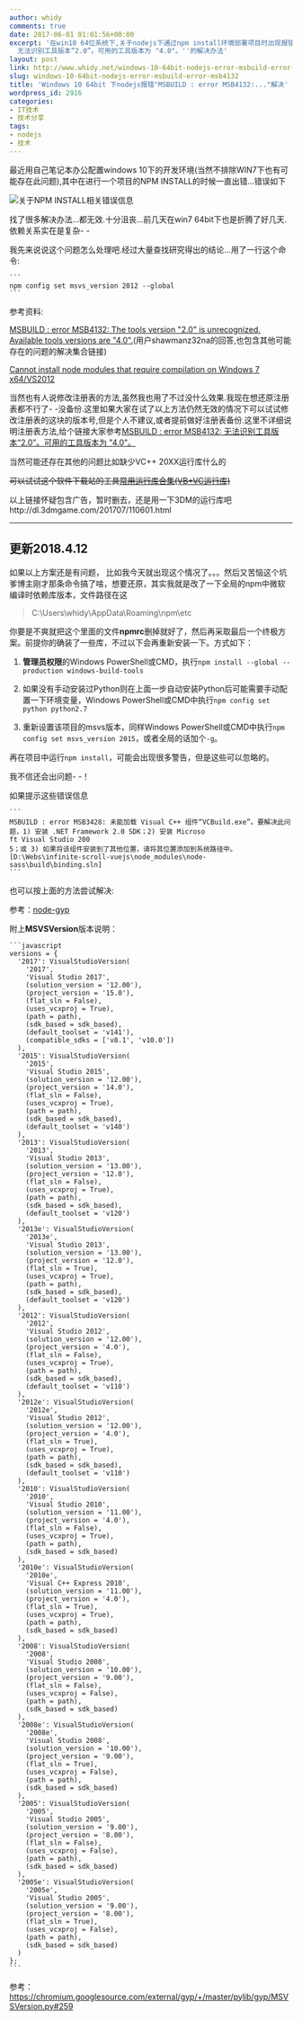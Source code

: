 ```yaml
---
author: whidy
comments: true
date: 2017-06-01 01:01:56+00:00
excerpt: '在win10 64位系统下,关于nodejs下通过npm install环境部署项目时出现报错''MSBUILD : error MSB4132:
  无法识别工具版本“2.0”。可用的工具版本为 "4.0"。''的解决办法'
layout: post
link: http://www.whidy.net/windows-10-64bit-nodejs-error-msbuild-error-msb4132.html
slug: windows-10-64bit-nodejs-error-msbuild-error-msb4132
title: 'Windows 10 64bit 下nodejs报错"MSBUILD : error MSB4132:..."解决'
wordpress_id: 2916
categories:
- IT技术
- 技术分享
tags:
- nodejs
- 技术
---
```


最近用自己笔记本办公配置windows 10下的开发环境(当然不排除WIN7下也有可能存在此问题),其中在进行一个项目的NPM INSTALL的时候一直出错...错误如下

![关于NPM INSTALL相关错误信息](http://www.whidy.net/wp-content/uploads/2017/06/errorMsg-400x261.png)

找了很多解决办法...都无效.十分沮丧...前几天在win7 64bit下也是折腾了好几天.依赖关系实在是复杂- -

我先来说说这个问题怎么处理吧.经过大量查找研究得出的结论...用了一行这个命令:

    
    ```
    npm config set msvs_version 2012 --global
    ```


参考资料:

[MSBUILD : error MSB4132: The tools version "2.0" is unrecognized. Available tools versions are "4.0".](https://github.com/chjj/pty.js/issues/60)(用户shawmanz32na的回答,也包含其他可能存在的问题的解决集合链接)

[Cannot install node modules that require compilation on Windows 7 x64/VS2012](http://stackoverflow.com/a/22411007/1342760)

当然也有人说修改注册表的方法,虽然我也用了不过没什么效果.我现在想还原注册表都不行了- -没备份.这里如果大家在试了以上方法仍然无效的情况下可以试试修改注册表的这块的版本号,但是个人不建议,或者提前做好注册表备份.这里不详细说明注册表方法,给个链接大家参考[MSBUILD : error MSB4132: 无法识别工具版本“2.0”。可用的工具版本为 "4.0"。](https://zhidao.baidu.com/question/232438617.html)

当然可能还存在其他的问题比如缺少VC++ 20XX运行库什么的

<del>可以试试这个软件下载站的工具[常用运行库合集(VB+VC运行库)](http://www.7edown.com/soft/down/soft_11510.html)</del>

以上链接怀疑包含广告，暂时删去，还是用一下3DM的运行库吧http://dl.3dmgame.com/201707/110601.html





* * *





## 更新2018.4.12


如果以上方案还是有问题， 比如我今天就出现这个情况了。。。然后又苦恼这个坑爹博主刚才那条命令搞了啥，想要还原，其实我就是改了一下全局的npm中微软编译时依赖库版本，文件路径在这


<blockquote>C:\Users\whidy\AppData\Roaming\npm\etc</blockquote>


你要是不爽就把这个里面的文件**npmrc**删掉就好了，然后再采取最后一个终极方案。前提你的确装了一些库，不过以下会再重新安装一下。方式如下：



 	
  1. **管理员权限**的Windows PowerShell或CMD，执行`npm install --global --production windows-build-tools`

 	
  2. 如果没有手动安装过Python则在上面一步自动安装Python后可能需要手动配置一下环境变量，Windows PowerShell或CMD中执行`npm config set python python2.7`

 	
  3. 重新设置该项目的msvs版本，同样Windows PowerShell或CMD中执行`npm config set msvs_version 2015`，或者全局的话加个`-g`。


再在项目中运行`npm install`，可能会出现很多警告，但是这些可以忽略的。

我不信还会出问题- -！

如果提示这些错误信息


    
    ```
    MSBUILD : error MSB3428: 未能加载 Visual C++ 组件“VCBuild.exe”。要解决此问题，1) 安装 .NET Framework 2.0 SDK；2) 安装 Microso
    ft Visual Studio 200
    5；或 3) 如果将该组件安装到了其他位置，请将其位置添加到系统路径中。 [D:\Webs\infinite-scroll-vuejs\node_modules\node-sass\build\binding.sln]
    ```



也可以按上面的方法尝试解决:

参考：[node-gyp](https://www.npmjs.com/package/node-gyp)

附上**MSVSVersion**版本说明：

    
    ```javascript
    versions = {
      '2017': VisualStudioVersion(
        '2017',
        'Visual Studio 2017',
        (solution_version = '12.00'),
        (project_version = '15.0'),
        (flat_sln = False),
        (uses_vcxproj = True),
        (path = path),
        (sdk_based = sdk_based),
        (default_toolset = 'v141'),
        (compatible_sdks = ['v8.1', 'v10.0'])
      ),
      '2015': VisualStudioVersion(
        '2015',
        'Visual Studio 2015',
        (solution_version = '12.00'),
        (project_version = '14.0'),
        (flat_sln = False),
        (uses_vcxproj = True),
        (path = path),
        (sdk_based = sdk_based),
        (default_toolset = 'v140')
      ),
      '2013': VisualStudioVersion(
        '2013',
        'Visual Studio 2013',
        (solution_version = '13.00'),
        (project_version = '12.0'),
        (flat_sln = False),
        (uses_vcxproj = True),
        (path = path),
        (sdk_based = sdk_based),
        (default_toolset = 'v120')
      ),
      '2013e': VisualStudioVersion(
        '2013e',
        'Visual Studio 2013',
        (solution_version = '13.00'),
        (project_version = '12.0'),
        (flat_sln = True),
        (uses_vcxproj = True),
        (path = path),
        (sdk_based = sdk_based),
        (default_toolset = 'v120')
      ),
      '2012': VisualStudioVersion(
        '2012',
        'Visual Studio 2012',
        (solution_version = '12.00'),
        (project_version = '4.0'),
        (flat_sln = False),
        (uses_vcxproj = True),
        (path = path),
        (sdk_based = sdk_based),
        (default_toolset = 'v110')
      ),
      '2012e': VisualStudioVersion(
        '2012e',
        'Visual Studio 2012',
        (solution_version = '12.00'),
        (project_version = '4.0'),
        (flat_sln = True),
        (uses_vcxproj = True),
        (path = path),
        (sdk_based = sdk_based),
        (default_toolset = 'v110')
      ),
      '2010': VisualStudioVersion(
        '2010',
        'Visual Studio 2010',
        (solution_version = '11.00'),
        (project_version = '4.0'),
        (flat_sln = False),
        (uses_vcxproj = True),
        (path = path),
        (sdk_based = sdk_based)
      ),
      '2010e': VisualStudioVersion(
        '2010e',
        'Visual C++ Express 2010',
        (solution_version = '11.00'),
        (project_version = '4.0'),
        (flat_sln = True),
        (uses_vcxproj = True),
        (path = path),
        (sdk_based = sdk_based)
      ),
      '2008': VisualStudioVersion(
        '2008',
        'Visual Studio 2008',
        (solution_version = '10.00'),
        (project_version = '9.00'),
        (flat_sln = False),
        (uses_vcxproj = False),
        (path = path),
        (sdk_based = sdk_based)
      ),
      '2008e': VisualStudioVersion(
        '2008e',
        'Visual Studio 2008',
        (solution_version = '10.00'),
        (project_version = '9.00'),
        (flat_sln = True),
        (uses_vcxproj = False),
        (path = path),
        (sdk_based = sdk_based)
      ),
      '2005': VisualStudioVersion(
        '2005',
        'Visual Studio 2005',
        (solution_version = '9.00'),
        (project_version = '8.00'),
        (flat_sln = False),
        (uses_vcxproj = False),
        (path = path),
        (sdk_based = sdk_based)
      ),
      '2005e': VisualStudioVersion(
        '2005e',
        'Visual Studio 2005',
        (solution_version = '9.00'),
        (project_version = '8.00'),
        (flat_sln = True),
        (uses_vcxproj = False),
        (path = path),
        (sdk_based = sdk_based)
      )
    };
    ```


参考：https://chromium.googlesource.com/external/gyp/+/master/pylib/gyp/MSVSVersion.py#259
